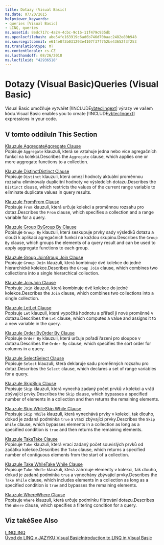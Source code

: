 ```yaml
---
title: Dotazy (Visual Basic)
ms.date: 07/20/2015
helpviewer_keywords:
- queries [Visual Basic]
- LINQ, queries
ms.assetid: 8edc717c-4a24-4cbc-9c16-11f479c935db
ms.openlocfilehash: abe54fe163919c6ad6b746d70baac2482e80b948
ms.sourcegitcommit: e614e0f3b031293e4107f37f752be43652f3f253
ms.translationtype: MT
ms.contentlocale: cs-CZ
ms.lasthandoff: 08/26/2018
ms.locfileid: "42936518"
---
```

# <a name="queries-visual-basic"></a><span data-ttu-id="eac8b-102">Dotazy (Visual Basic)</span><span class="sxs-lookup"><span data-stu-id="eac8b-102">Queries (Visual Basic)</span></span>
<span data-ttu-id="eac8b-103">Visual Basic umožňuje vytvářet [!INCLUDE[vbteclinqext](~/includes/vbteclinqext-md.md)] výrazy ve vašem kódu.</span><span class="sxs-lookup"><span data-stu-id="eac8b-103">Visual Basic enables you to create [!INCLUDE[vbteclinqext](~/includes/vbteclinqext-md.md)] expressions in your code.</span></span>  
  
## <a name="in-this-section"></a><span data-ttu-id="eac8b-104">V tomto oddílu</span><span class="sxs-lookup"><span data-stu-id="eac8b-104">In This Section</span></span>  
 [<span data-ttu-id="eac8b-105">Klauzule Aggregate</span><span class="sxs-lookup"><span data-stu-id="eac8b-105">Aggregate Clause</span></span>](../../../visual-basic/language-reference/queries/aggregate-clause.md)  
 <span data-ttu-id="eac8b-106">Popisuje `Aggregate` klauzuli, která se vztahuje jedna nebo více agregačních funkcí na kolekci.</span><span class="sxs-lookup"><span data-stu-id="eac8b-106">Describes the `Aggregate` clause, which applies one or more aggregate functions to a collection.</span></span>  
  
 [<span data-ttu-id="eac8b-107">Klauzule Distinct</span><span class="sxs-lookup"><span data-stu-id="eac8b-107">Distinct Clause</span></span>](../../../visual-basic/language-reference/queries/distinct-clause.md)  
 <span data-ttu-id="eac8b-108">Popisuje `Distinct` klauzuli, která omezí hodnoty aktuální proměnnou rozsahu eliminovaly duplicitní hodnoty ve výsledcích dotazu.</span><span class="sxs-lookup"><span data-stu-id="eac8b-108">Describes the `Distinct` clause, which restricts the values of the current range variable to eliminate duplicate values in query results.</span></span>  
  
 [<span data-ttu-id="eac8b-109">Klauzule From</span><span class="sxs-lookup"><span data-stu-id="eac8b-109">From Clause</span></span>](../../../visual-basic/language-reference/queries/from-clause.md)  
 <span data-ttu-id="eac8b-110">Popisuje `From` klauzuli, která určuje kolekci a proměnnou rozsahu pro dotaz.</span><span class="sxs-lookup"><span data-stu-id="eac8b-110">Describes the `From` clause, which specifies a collection and a range variable for a query.</span></span>  
  
 [<span data-ttu-id="eac8b-111">Klauzule Group By</span><span class="sxs-lookup"><span data-stu-id="eac8b-111">Group By Clause</span></span>](../../../visual-basic/language-reference/queries/group-by-clause.md)  
 <span data-ttu-id="eac8b-112">Popisuje `Group By` klauzuli, která seskupuje prvky sady výsledků dotazu a slouží k aplikaci agregačních funkcí na každou skupinu.</span><span class="sxs-lookup"><span data-stu-id="eac8b-112">Describes the `Group By` clause, which groups the elements of a query result and can be used to apply aggregate functions to each group.</span></span>  
  
 [<span data-ttu-id="eac8b-113">Klauzule Group Join</span><span class="sxs-lookup"><span data-stu-id="eac8b-113">Group Join Clause</span></span>](../../../visual-basic/language-reference/queries/group-join-clause.md)  
 <span data-ttu-id="eac8b-114">Popisuje `Group Join` klauzuli, která kombinuje dvě kolekce do jedné hierarchické kolekce.</span><span class="sxs-lookup"><span data-stu-id="eac8b-114">Describes the `Group Join` clause, which combines two collections into a single hierarchical collection.</span></span>  
  
 [<span data-ttu-id="eac8b-115">Klauzule Join</span><span class="sxs-lookup"><span data-stu-id="eac8b-115">Join Clause</span></span>](../../../visual-basic/language-reference/queries/join-clause.md)  
 <span data-ttu-id="eac8b-116">Popisuje `Join` klauzuli, která kombinuje dvě kolekce do jedné kolekce.</span><span class="sxs-lookup"><span data-stu-id="eac8b-116">Describes the `Join` clause, which combines two collections into a single collection.</span></span>  
  
 [<span data-ttu-id="eac8b-117">Klauzule Let</span><span class="sxs-lookup"><span data-stu-id="eac8b-117">Let Clause</span></span>](../../../visual-basic/language-reference/queries/let-clause.md)  
 <span data-ttu-id="eac8b-118">Popisuje `Let` klauzuli, která vypočítá hodnotu a přiřadí ji nové proměnné v dotazu.</span><span class="sxs-lookup"><span data-stu-id="eac8b-118">Describes the `Let` clause, which computes a value and assigns it to a new variable in the query.</span></span>  
  
 [<span data-ttu-id="eac8b-119">Klauzule Order By</span><span class="sxs-lookup"><span data-stu-id="eac8b-119">Order By Clause</span></span>](../../../visual-basic/language-reference/queries/order-by-clause.md)  
 <span data-ttu-id="eac8b-120">Popisuje `Order By` klauzuli, která určuje pořadí řazení pro sloupce v dotazu.</span><span class="sxs-lookup"><span data-stu-id="eac8b-120">Describes the `Order By` clause, which specifies the sort order for columns in a query.</span></span>  
  
 [<span data-ttu-id="eac8b-121">Klauzule Select</span><span class="sxs-lookup"><span data-stu-id="eac8b-121">Select Clause</span></span>](../../../visual-basic/language-reference/queries/select-clause.md)  
 <span data-ttu-id="eac8b-122">Popisuje `Select` klauzuli, která deklaruje sadu proměnných rozsahu pro dotaz.</span><span class="sxs-lookup"><span data-stu-id="eac8b-122">Describes the `Select` clause, which declares a set of range variables for a query.</span></span>  
  
 [<span data-ttu-id="eac8b-123">Klauzule Skip</span><span class="sxs-lookup"><span data-stu-id="eac8b-123">Skip Clause</span></span>](../../../visual-basic/language-reference/queries/skip-clause.md)  
 <span data-ttu-id="eac8b-124">Popisuje `Skip` klauzuli, která vynechá zadaný počet prvků v kolekci a vrátí zbývající prvky.</span><span class="sxs-lookup"><span data-stu-id="eac8b-124">Describes the `Skip` clause, which bypasses a specified number of elements in a collection and then returns the remaining elements.</span></span>  
  
 [<span data-ttu-id="eac8b-125">Klauzule Skip While</span><span class="sxs-lookup"><span data-stu-id="eac8b-125">Skip While Clause</span></span>](../../../visual-basic/language-reference/queries/skip-while-clause.md)  
 <span data-ttu-id="eac8b-126">Popisuje `Skip While` klauzuli, která vynechává prvky v kolekci, tak dlouho, dokud je zadaná podmínka `true` a vrací zbývající prvky.</span><span class="sxs-lookup"><span data-stu-id="eac8b-126">Describes the `Skip While` clause, which bypasses elements in a collection as long as a specified condition is `true` and then returns the remaining elements.</span></span>  
  
 [<span data-ttu-id="eac8b-127">Klauzule Take</span><span class="sxs-lookup"><span data-stu-id="eac8b-127">Take Clause</span></span>](../../../visual-basic/language-reference/queries/take-clause.md)  
 <span data-ttu-id="eac8b-128">Popisuje `Take` klauzuli, která vrací zadaný počet souvislých prvků od začátku kolekce.</span><span class="sxs-lookup"><span data-stu-id="eac8b-128">Describes the `Take` clause, which returns a specified number of contiguous elements from the start of a collection.</span></span>  
  
 [<span data-ttu-id="eac8b-129">Klauzule Take While</span><span class="sxs-lookup"><span data-stu-id="eac8b-129">Take While Clause</span></span>](../../../visual-basic/language-reference/queries/take-while-clause.md)  
 <span data-ttu-id="eac8b-130">Popisuje `Take While` klauzuli, která zahrnuje elementy v kolekci, tak dlouho, dokud je zadaná podmínka `true` a vynechány zbývající prvky.</span><span class="sxs-lookup"><span data-stu-id="eac8b-130">Describes the `Take While` clause, which includes elements in a collection as long as a specified condition is `true` and bypasses the remaining elements.</span></span>  
  
 [<span data-ttu-id="eac8b-131">Klauzule Where</span><span class="sxs-lookup"><span data-stu-id="eac8b-131">Where Clause</span></span>](../../../visual-basic/language-reference/queries/where-clause.md)  
 <span data-ttu-id="eac8b-132">Popisuje `Where` klauzuli, která určuje podmínku filtrování dotazu.</span><span class="sxs-lookup"><span data-stu-id="eac8b-132">Describes the `Where` clause, which specifies a filtering condition for a query.</span></span>  
  
## <a name="see-also"></a><span data-ttu-id="eac8b-133">Viz také</span><span class="sxs-lookup"><span data-stu-id="eac8b-133">See Also</span></span>  
 [<span data-ttu-id="eac8b-134">LINQ</span><span class="sxs-lookup"><span data-stu-id="eac8b-134">LINQ</span></span>](../../../visual-basic/programming-guide/language-features/linq/index.md)  
 [<span data-ttu-id="eac8b-135">Úvod do LINQ v JAZYKU Visual Basic</span><span class="sxs-lookup"><span data-stu-id="eac8b-135">Introduction to LINQ in Visual Basic</span></span>](../../../visual-basic/programming-guide/language-features/linq/introduction-to-linq.md)
